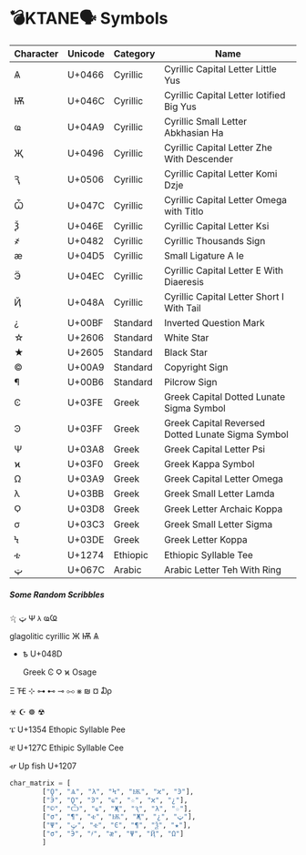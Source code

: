 # 💣KTANE🗣 Symbols

| Character | Unicode | Category | Name                                              |
| --------- | ------- | -------- | ------------------------------------------------- |
| Ѧ         | U+0466  | Cyrillic | Cyrillic Capital Letter Little Yus                |
| Ѭ         | U+046C  | Cyrillic | Cyrillic Capital Letter Iotified Big Yus          |
| ҩ         | U+04A9  | Cyrillic | Cyrillic Small Letter Abkhasian Ha                |
| Җ         | U+0496  | Cyrillic | Cyrillic Capital Letter Zhe With Descender        |
| Ԇ         | U+0506  | Cyrillic | Cyrillic Capital Letter Komi Dzje                 |
| Ѽ         | U+047C  | Cyrillic | Cyrillic Capital Letter Omega with Titlo          |
| Ѯ         | U+046E  | Cyrillic | Cyrillic Capital Letter Ksi                       |
| ҂         | U+0482  | Cyrillic | Cyrillic Thousands Sign                           |
| ӕ         | U+04D5  | Cyrillic | Small Ligature A Ie                               |
| Ӭ         | U+04EC  | Cyrillic | Cyrillic Capital Letter E With Diaeresis          |
| Ҋ         | U+048A  | Cyrillic | Cyrillic Capital Letter Short I With Tail         |
| ¿         | U+00BF  | Standard | Inverted Question Mark                            |
| ☆         | U+2606  | Standard | White Star                                        |
| ★         | U+2605  | Standard | Black Star                                        |
| ©         | U+00A9  | Standard | Copyright Sign                                    |
| ¶         | U+00B6  | Standard | Pilcrow Sign                                      |
| Ͼ         | U+03FE  | Greek    | Greek Capital Dotted Lunate Sigma Symbol          |
| Ͽ         | U+03FF  | Greek    | Greek Capital Reversed Dotted Lunate Sigma Symbol |
| Ψ         | U+03A8  | Greek    | Greek Capital Letter Psi                          |
| ϰ         | U+03F0  | Greek    | Greek Kappa Symbol                                |
| Ω         | U+03A9  | Greek    | Greek Capital Letter Omega                        |
| λ         | U+03BB  | Greek    | Greek Small Letter Lamda                          |
| Ϙ         | U+03D8  | Greek    | Greek Letter Archaic Koppa                        |
| σ         | U+03C3  | Greek    | Greek Small Letter Sigma                          |
| Ϟ         | U+03DE  | Greek    | Greek Letter Koppa                                |
| ቴ         | U+1274  | Ethiopic | Ethiopic Syllable Tee                             |
| ټ         | U+067C  | Arabic   | Arabic Letter Teh With Ring                       |



##### Some Random Scribbles

☆ͅ
ټ
𐓑 𐓛 ҩҨ

glagolitic
cyrillic  Ж  Ѭ  Ѧ 

- ҍ U+048D 
  
  Greek  Ͼ Ϙ ϰ
  Osage

Ξ 𐅫 ⊹ ⊶ ⊷ ⊸ ⧟ ⨳ ₪ ¤ ₯

 ☣ ☪ ☸ ☢

ፔ U+1354 Ethopic Syllable Pee

ቼ U+127C Ethipic Syllable Cee

ሇ Up fish U+1207

```python
char_matrix = [
        ["Ϙ", "Ѧ", "λ", "Ϟ", "Ѭ", "ϰ", "Ͽ"],
        ["Ӭ", "Ϙ", "Ͽ", "ҩ", "☆", "ϰ", "¿"],
        ["©", "Ѽ", "ҩ", "Җ", "Ԇ", "λ", "☆"],
        ["σ", "¶", "ቴ", "Ѭ", "Җ", "¿", "ټ"],
        ["Ψ", "ټ", "ቴ", "Ͼ", "¶", "Ѯ", "★"],
        ["σ", "Ӭ", "҂", "ӕ", "Ψ", "Ҋ", "Ω"]
        ]
```
